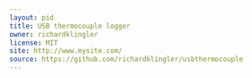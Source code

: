 ```yaml
---
layout: pid
title: USB thermocouple logger
owner: richardklingler
license: MIT
site: http://www.mysite.com/
source: https://github.com/richardklingler/usbthermocouple
---
```

